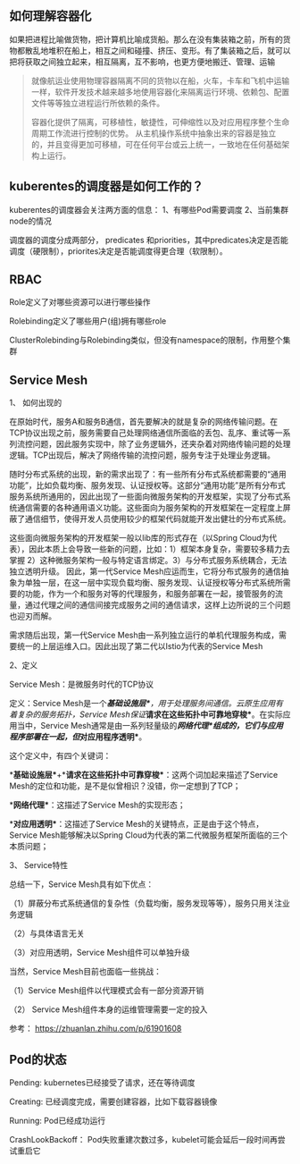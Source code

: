 ## 如何理解容器化 



如果把进程比喻做货物，把计算机比喻成货船。那么在没有集装箱之前，所有的货物都散乱地堆积在船上，相互之间和碰撞、挤压、变形。有了集装箱之后，就可以把将获取之间独立起来，相互隔离，互不影响，也更方便地搬迁、管理、运输

>就像航运业使用物理容器隔离不同的货物以在船，火车，卡车和飞机中运输一样，软件开发技术越来越多地使用容器化来隔离运行环境、依赖包、配置文件等等独立进程运行所依赖的条件。
>
>容器化提供了隔离，可移植性，敏捷性，可伸缩性以及对应用程序整个生命周期工作流进行控制的优势。 从主机操作系统中抽象出来的容器是独立的，并且变得更加可移植，可在任何平台或云上统一，一致地在任何基础架构上运行。
>
>





## kuberentes的调度器是如何工作的？

kuberentes的调度器会关注两方面的信息： 1、有哪些Pod需要调度 2、当前集群node的情况

调度器的调度分成两部分， predicates 和priorities，其中predicates决定是否能调度（硬限制），priorites决定是否能调度得更合理（软限制）。



## RBAC

Role定义了对哪些资源可以进行哪些操作

Rolebinding定义了哪些用户(组)拥有哪些role

ClusterRolebinding与Rolebinding类似，但没有namespace的限制，作用整个集群



## Service Mesh



1、 如何出现的

在原始时代，服务A和服务B通信，首先要解决的就是复杂的网络传输问题。在TCP协议出现之前，服务需要自己处理网络通信所面临的丢包、乱序、重试等一系列流控问题，因此服务实现中，除了业务逻辑外，还夹杂着对网络传输问题的处理逻辑。TCP出现后，解决了网络传输的流控问题，服务专注于处理业务逻辑。

随时分布式系统的出现，新的需求出现了：有一些所有分布式系统都需要的“通用功能”，比如负载均衡、服务发现、认证授权等。这部分“通用功能”是所有分布式服务系统所通用的，因此出现了一些面向微服务架构的开发框架，实现了分布式系统通信需要的各种通用语义功能。这些面向为服务架构的开发框架在一定程度上屏蔽了通信细节，使得开发人员使用较少的框架代码就能开发出健壮的分布式系统。

这些面向微服务架构的开发框架一般以lib库的形式存在（以Spring Cloud为代表），因此本质上会导致一些新的问题，比如：1）框架本身复杂，需要较多精力去掌握 2）这种微服务架构一般与特定语言绑定。3）与分布式服务系统耦合，无法独立透明升级。 因此，第一代Service Mesh应运而生，它将分布式服务的通信抽象为单独一层，在这一层中实现负载均衡、服务发现、认证授权等分布式系统所需要的功能，作为一个和服务对等的代理服务，和服务部署在一起，接管服务的流量，通过代理之间的通信间接完成服务之间的通信请求，这样上边所说的三个问题也迎刃而解。

需求随后出现，第一代Service Mesh由一系列独立运行的单机代理服务构成，需要统一的上层运维入口。因此出现了第二代以Istio为代表的Service Mesh



2、定义

Service Mesh：是微服务时代的TCP协议

定义：Service Mesh是一个***基础设施层\***，用于处理服务间通信。云原生应用有着复杂的服务拓扑，Service Mesh保证***请求在这些拓扑中可靠地穿梭\***。在实际应用当中，Service Mesh通常是由一系列轻量级的***网络代理\***组成的，它们与应用程序部署在一起，但***对应用程序透明\***。 

这个定义中，有四个关键词：

***基础设施层\***+***请求在这些拓扑中可靠穿梭\***：这两个词加起来描述了Service Mesh的定位和功能，是不是似曾相识？没错，你一定想到了TCP；

***网络代理\***：这描述了Service Mesh的实现形态；

***对应用透明\***：这描述了Service Mesh的关键特点，正是由于这个特点，Service Mesh能够解决以Spring Cloud为代表的第二代微服务框架所面临的三个本质问题；

3、 Service特性

总结一下，Service Mesh具有如下优点：

（1）屏蔽分布式系统通信的复杂性（负载均衡，服务发现等等），服务只用关注业务逻辑

（2）与具体语言无关

（3）对应用透明，Service Mesh组件可以单独升级

当然，Service Mesh目前也面临一些挑战：

（1）Service Mesh组件以代理模式会有一部分资源开销

（2） Service Mesh组件本身的运维管理需要一定的投入



参考： https://zhuanlan.zhihu.com/p/61901608



## Pod的状态

Pending:  kubernetes已经接受了请求，还在等待调度

Creating:  已经调度完成，需要创建容器，比如下载容器镜像

Running:  Pod已经成功运行

CrashLookBackoff： Pod失败重建次数过多，kubelet可能会延后一段时间再尝试重启它























